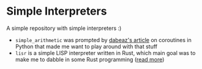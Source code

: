 # Simple Interpreters

A simple repository with simple interpreters :)

- `simple_arithmetic` was prompted by [dabeaz's article](https://www.dabeaz.com/coroutines/) on coroutines in Python that made me want to play around with that stuff
- `lisr` is a simple LISP interpreter written in Rust, which main goal was to make me to dabble in some Rust programming ([read more](./lisr/README.md))
